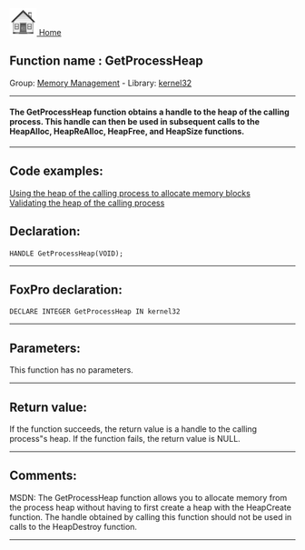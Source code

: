 [<img src="../../images/home.png"> Home ](https://github.com/VFPX/Win32API)  

## Function name : GetProcessHeap
Group: [Memory Management](../../functions_group.md#Memory_Management)  -  Library: [kernel32](../../libraries.md#kernel32)  
***  


#### The GetProcessHeap function obtains a handle to the heap of the calling process. This handle can then be used in subsequent calls to the HeapAlloc, HeapReAlloc, HeapFree, and HeapSize functions.
***  


## Code examples:
[Using the heap of the calling process to allocate memory blocks](../../samples/sample_199.md)  
[Validating the heap of the calling process](../../samples/sample_200.md)  

## Declaration:
```foxpro  
HANDLE GetProcessHeap(VOID);  
```  
***  


## FoxPro declaration:
```foxpro  
DECLARE INTEGER GetProcessHeap IN kernel32  
```  
***  


## Parameters:
This function has no parameters.   
***  


## Return value:
If the function succeeds, the return value is a handle to the calling process"s heap. If the function fails, the return value is NULL. 
  
***  


## Comments:
MSDN: The GetProcessHeap function allows you to allocate memory from the process heap without having to first create a heap with the HeapCreate function. The handle obtained by calling this function should not be used in calls to the HeapDestroy function.  
  
***  


